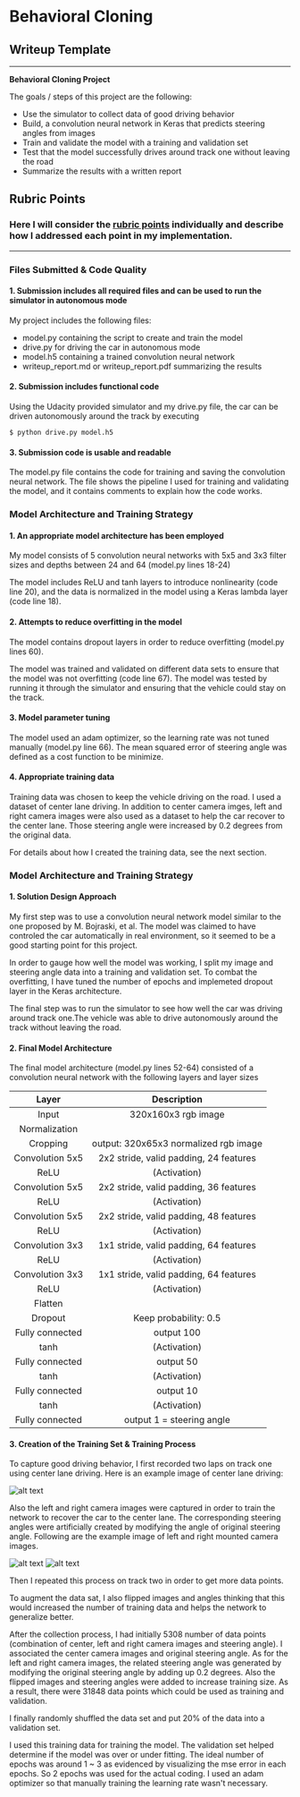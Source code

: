 # **Behavioral Cloning** 

## Writeup Template

---

**Behavioral Cloning Project**

The goals / steps of this project are the following:
* Use the simulator to collect data of good driving behavior
* Build, a convolution neural network in Keras that predicts steering angles from images
* Train and validate the model with a training and validation set
* Test that the model successfully drives around track one without leaving the road
* Summarize the results with a written report


[//]: # (Image References)

[image1]: ./examples/placeholder.png "Model Visualization"
[image2]: ./examples/placeholder.png "Grayscaling"
[image3]: ./examples/placeholder_small.png "Left Image"
[image4]: ./examples/placeholder_small.png "Right Image"
[image5]: ./examples/placeholder_small.png "Recovery Image"
[image6]: ./examples/placeholder_small.png "Normal Image"
[image7]: ./examples/placeholder_small.png "Flipped Image"
[image7]: ./examples/placeholder_small.png "MSE history"

## Rubric Points
### Here I will consider the [rubric points](https://review.udacity.com/#!/rubrics/432/view) individually and describe how I addressed each point in my implementation.  

---
### Files Submitted & Code Quality

#### 1. Submission includes all required files and can be used to run the simulator in autonomous mode

My project includes the following files:
* model.py containing the script to create and train the model
* drive.py for driving the car in autonomous mode
* model.h5 containing a trained convolution neural network 
* writeup_report.md or writeup_report.pdf summarizing the results

#### 2. Submission includes functional code
Using the Udacity provided simulator and my drive.py file, the car can be driven autonomously around the track by executing 

```
$ python drive.py model.h5 
```

#### 3. Submission code is usable and readable

The model.py file contains the code for training and saving the convolution neural network. The file shows the pipeline I used for training and validating the model, and it contains comments to explain how the code works.

### Model Architecture and Training Strategy

#### 1. An appropriate model architecture has been employed

My model consists of 5 convolution neural networks with 5x5 and 3x3 filter sizes and depths between 24 and 64 (model.py lines 18-24) 

The model includes ReLU and tanh layers to introduce nonlinearity (code line 20), and the data is normalized in the model using a Keras lambda layer (code line 18). 

#### 2. Attempts to reduce overfitting in the model

The model contains dropout layers in order to reduce overfitting (model.py lines 60). 

The model was trained and validated on different data sets to ensure that the model was not overfitting (code line 67). The model was tested by running it through the simulator and ensuring that the vehicle could stay on the track.

#### 3. Model parameter tuning

The model used an adam optimizer, so the learning rate was not tuned manually (model.py line 66). The mean squared error of steering angle was defined as a cost function to be minimize.

#### 4. Appropriate training data

Training data was chosen to keep the vehicle driving on the road. I used a dataset of center lane driving. In addition to center camera imges, left and right camera images were also used as a dataset to help the car recover to the center lane. Those steering angle were increased by 0.2 degrees from the original data.

For details about how I created the training data, see the next section. 

### Model Architecture and Training Strategy

#### 1. Solution Design Approach

My first step was to use a convolution neural network model similar to the one proposed by M. Bojraski, et al. The model was claimed to have controled the car automatically in real environment, so it seemed to be a good starting point for this project.

In order to gauge how well the model was working, I split my image and steering angle data into a training and validation set. To combat the overfitting, I have tuned the number of epochs and implemeted dropout layer in the Keras architecture.

The final step was to run the simulator to see how well the car was driving around track one.The vehicle was able to drive autonomously around the track without leaving the road.

#### 2. Final Model Architecture

The final model architecture (model.py lines 52-64) consisted of a convolution neural network with the following layers and layer sizes 

| Layer         		|     Description	        					| 
|:---------------------:|:---------------------------------------------:| 
| Input         		| 320x160x3 rgb image   							| 
| Normalization | |
| Cropping | output: 320x65x3 normalized rgb image |
| Convolution 5x5     	| 2x2 stride, valid padding, 24 features |
| ReLU					|		(Activation)										|
| Convolution 5x5	    | 2x2 stride, valid padding, 36 features									|
| ReLU					|		(Activation)										|
| Convolution 5x5	    | 2x2 stride, valid padding, 48 features     									|
| ReLU					|		(Activation)										|
| Convolution 3x3	    | 1x1 stride, valid padding, 64 features  									|
| ReLU					|		(Activation)										|
| Convolution 3x3	    | 1x1 stride, valid padding, 64 features     									|
| ReLU					|		(Activation)										|
| Flatten		|        									|
| Dropout | Keep probability: 0.5 |
| Fully connected		| output 100        									|
| tanh					|		(Activation)										|
| Fully connected		| output 50        									|
| tanh					|		(Activation)										|
| Fully connected		| output 10        									|
| tanh					|		(Activation)										|
| Fully connected		| output 1 = steering angle       									|

#### 3. Creation of the Training Set & Training Process

To capture good driving behavior, I first recorded two laps on track one using center lane driving. Here is an example image of center lane driving:

![alt text][image2]

Also the left and right camera images were captured in order to train the network to recover the car to the center lane. The corresponding steering angles were artificially created by modifying the angle of original steering angle. Following are the example image of left and right mounted camera images.

![alt text][image3]
![alt text][image4]

Then I repeated this process on track two in order to get more data points.

To augment the data sat, I also flipped images and angles thinking that this would increased the number of training data and helps the network to generalize better.

After the collection process, I had initially 5308 number of data points (combination of center, left and right camera images and steering angle). I associated the center camera images and original steering angle. As for the left and right camera images, the related steering angle was generated by modifying the original steering angle by adding up 0.2 degrees. Also the flipped images and steering angles were added to increase training size. As a result, there were 31848 data points which could be used as training and validation.

I finally randomly shuffled the data set and put 20% of the data into a validation set. 

I used this training data for training the model. The validation set helped determine if the model was over or under fitting. The ideal number of epochs was around 1 ~ 3 as evidenced by visualizing the mse error in each epochs. So 2 epochs was used for the actual coding. I used an adam optimizer so that manually training the learning rate wasn't necessary.


